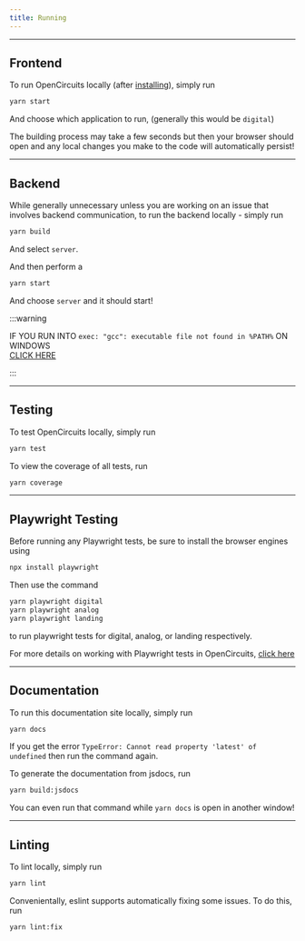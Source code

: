 ```yaml
---
title: Running
---
```


---

## Frontend

To run OpenCircuits locally (after [installing](./Installation)), simply run
```bash
yarn start
```

And choose which application to run, (generally this would be `digital`)

The building process may take a few seconds but then your browser should open and any local changes you make to the code will automatically persist!

---

## Backend

While generally unnecessary unless you are working on an issue that involves backend communication, to run the backend locally - simply run
```bash
yarn build
```

And select `server`.

And then perform a
```bash
yarn start
```

And choose `server` and it should start!

:::warning

IF YOU RUN INTO `exec: "gcc": executable file not found in %PATH%` ON WINDOWS  
[CLICK HERE](https://medium.com/@yaravind/go-sqlite-on-windows-f91ef2dacfe)

:::

---

## Testing

To test OpenCircuits locally, simply run
```bash
yarn test
```

To view the coverage of all tests, run
```bash
yarn coverage
```

---

## Playwright Testing

Before running any Playwright tests, be sure to install the browser engines using
```bash
npx install playwright
```

Then use the command
```bash
yarn playwright digital
yarn playwright analog
yarn playwright landing
```
to run playwright tests for digital, analog, or landing respectively. 

For more details on working with Playwright tests in OpenCircuits, [click here](./Playwright)

---

## Documentation

To run this documentation site locally, simply run
```bash
yarn docs
```

If you get the error `TypeError: Cannot read property 'latest' of undefined` then run the command again.

To generate the documentation from jsdocs, run
```bash
yarn build:jsdocs
```
You can even run that command while `yarn docs` is open in another window!

---

## Linting

To lint locally, simply run
```bash
yarn lint
```

Convenientally, eslint supports automatically fixing some issues. To do this, run
```bash
yarn lint:fix
```
